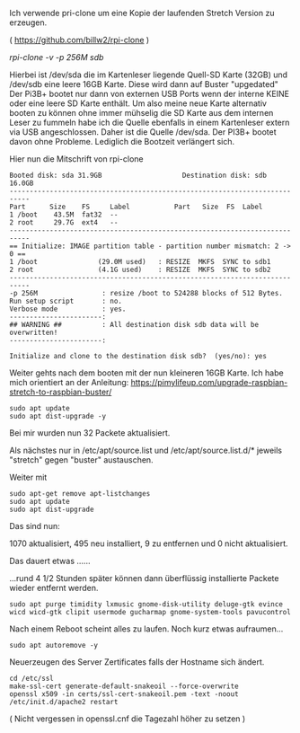 
Ich verwende pri-clone um eine Kopie der laufenden Stretch Version zu erzeugen. 

( https://github.com/billw2/rpi-clone )

 *rpi-clone -v -p 256M sdb*
  
Hierbei ist /dev/sda die im Kartenleser liegende Quell-SD Karte (32GB)
und /dev/sdb eine leere 16GB Karte. Diese wird dann auf Buster "upgedated"
Der Pi3B+ bootet nur dann von externen USB Ports wenn der interne KEINE oder eine leere SD Karte enthält.
Um also meine neue Karte alternativ booten zu können ohne immer mühselig die SD Karte aus dem internen Leser zu fummeln
habe ich die Quelle ebenfalls in einem Kartenleser extern via USB angeschlossen.
Daher ist die Quelle /dev/sda. 	Der PI3B+ bootet davon ohne Probleme. Lediglich die Bootzeit verlängert sich.
		

Hier nun die Mitschrift von rpi-clone

```
Booted disk: sda 31.9GB                    Destination disk: sdb 16.0GB
---------------------------------------------------------------------------
Part      Size    FS     Label           Part   Size  FS  Label
1 /boot    43.5M  fat32  --
2 root     29.7G  ext4   --
---------------------------------------------------------------------------
== Initialize: IMAGE partition table - partition number mismatch: 2 -> 0 ==
1 /boot               (29.0M used)   : RESIZE  MKFS  SYNC to sdb1
2 root                (4.1G used)    : RESIZE  MKFS  SYNC to sdb2
---------------------------------------------------------------------------
-p 256M                : resize /boot to 524288 blocks of 512 Bytes.
Run setup script       : no.
Verbose mode           : yes.
-----------------------:
## WARNING ##          : All destination disk sdb data will be overwritten!
-----------------------:

Initialize and clone to the destination disk sdb?  (yes/no): yes
```
Weiter gehts nach dem booten mit der nun kleineren 16GB Karte.
Ich habe mich orientiert an der Anleitung:
https://pimylifeup.com/upgrade-raspbian-stretch-to-raspbian-buster/


```
sudo apt update
sudo apt dist-upgrade -y
```
Bei mir wurden nun 32 Packete aktualisiert.

Als nächstes nur in /etc/apt/source.list und /etc/apt/source.list.d/*
jeweils "stretch" gegen "buster" austauschen. 


Weiter mit
```
sudo apt-get remove apt-listchanges
sudo apt update
sudo apt dist-upgrade
```

Das sind nun:

1070 aktualisiert, 495 neu installiert, 9 zu entfernen und 0 nicht aktualisiert.

Das dauert etwas ......

...rund 4 1/2 Stunden später können dann überflüssig installierte Packete wieder 
entfernt werden.

```
sudo apt purge timidity lxmusic gnome-disk-utility deluge-gtk evince wicd wicd-gtk clipit usermode gucharmap gnome-system-tools pavucontrol
```

Nach einem Reboot scheint alles zu laufen.
Noch kurz etwas aufraumen...
```
sudo apt autoremove -y
```

Neuerzeugen des Server Zertificates falls der Hostname sich ändert.

```
cd /etc/ssl
make-ssl-cert generate-default-snakeoil --force-overwrite
openssl x509 -in certs/ssl-cert-snakeoil.pem -text -noout
/etc/init.d/apache2 restart
```
( Nicht vergessen in  openssl.cnf die Tagezahl höher zu setzen )
